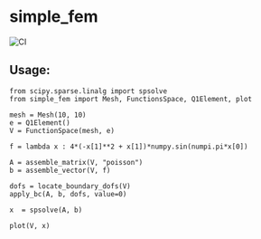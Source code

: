 # simple_fem
![CI](https://github.com/IgorBaratta/simple_fem/workflows/Python%20package/badge.svg)

## Usage:

```python3
from scipy.sparse.linalg import spsolve
from simple_fem import Mesh, FunctionsSpace, Q1Element, plot

mesh = Mesh(10, 10)
e = Q1Element()
V = FunctionSpace(mesh, e)

f = lambda x : 4*(-x[1]**2 + x[1])*numpy.sin(numpi.pi*x[0])

A = assemble_matrix(V, "poisson")
b = assemble_vector(V, f)

dofs = locate_boundary_dofs(V)
apply_bc(A, b, dofs, value=0)

x  = spsolve(A, b)

plot(V, x)

```
